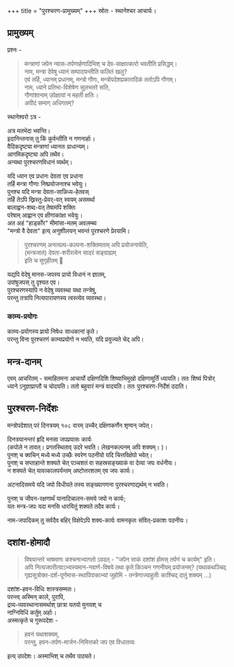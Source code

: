 +++
title = "पुरश्चरण-प्रामुख्यम्"
+++
स्रोतः - स्थानेश्चर आचार्यः। 

## प्रामुख्यम्

प्रश्नः -

> मन्त्राणां जपेन न्यास-तर्पणार्हणादिभिश् च देव-साक्षात्कारो‌ भवतीति प्रसिद्धम्।  
नाम, मन्त्रा देवेषु ध्यानं सम्पादयन्तीति फलितं खलु?  
एवं तर्हि, ध्यानम् प्रधानम्, मन्त्रो गौणः, मन्त्रोपदेशप्रकारादिकं ततोऽपि गौणम्।  
नाम, ध्याने प्रतिभा-विशेषेण सुलभतरे सति,  
गौणांशानाम् उपेक्षायां न महती क्षतिः।  
अपीदं सम्यग् अधिगतम्?

स्थानेश्वरो ऽत्र -

अत्र मतभेदा भवन्ति।  
इदानिन्तनास् तु किं कुर्वन्तीति न गणनार्हाः।  
वैदिकदृष्ट्या मन्त्राणां ध्यानतः प्राधान्यम्।  
आगमिकदृष्ट्या अपि तथैव।  
अन्यथा पुरश्चरणविधानं व्यर्थम्।  

यदि ध्यान एव प्रधानः देवता एव प्रधाना  
तर्हि मन्त्रा गौणाः निष्प्रयोजनाश्च भवेयुः।  
पुनश्च यदि मन्त्रा देवता-सान्निध्य-हेतवस्  
तर्हि तेऽपि ख्रिस्तु-प्रेयर्-वत् स्वयम् असमर्था  
बालाह्वन-शब्द-वत् तेषामपि शक्तिः  
परेषाम् आह्वान एव क्षीणाकांक्षा भवेयुः।  
अत अहं "हार्ड्कोर" मीमांसा-मतम् अवलम्ब्य  
"मन्त्रो वै देवता" इत्य् अनुशीलयन् भवन्तं पुरश्चरणे प्रेरयामि।


> पुरश्चरणम् अनत्यल्प-कल्पना-शक्तिमताम् अपि प्रयोजनायेति,  
(मन्त्रजातं) देवता-शरीरत्वेन सादरं सङ्ग्राह्यम्  
इति च सुगृहीतम् 🙏


यद्यपि वेदेषु मानस-जपस्य प्रायो विधानं न ज्ञातम्,  
उपांषुजपस् तु दृश्यत एव।  
पुरश्चरणस्यापि न वेदेषु व्यवस्था यथा तन्त्रेषु,  
परन्तु तत्रापि नित्यपारायणस्य त्वस्त्येव व्यवस्था।  

### काम्य-प्रयोगः
काम्य-प्रयोगस्य प्रायो निषेधः साधकानां कृते।  
परन्तु विना पुरश्चरणं काम्यप्रयोगो न भवति, यदि प्रयुज्यते चेद् अपि। 

## मन्त्र-दानम्
एवम् आचरितम् - समाहितमना आचार्यो दक्षिणदिशि शिष्याभिमुखो दक्षिणामूर्तिं ध्यायति। ततः शिष्यं पित्रोर् ध्याने ऽनुज्ञाप्राप्तौ च चोदयति। ततो बहुवारं मन्त्रं वादयति। ततः पुरश्चरण-निर्देशं ददाति। 

## पुरश्चरण-निर्देशः
मन्त्रोपदेशात् परं दिनत्रयम् १०८ वारम् उच्चैर् दक्षिणकर्णेन शृण्वन् जपेत्। 

दिनत्रयानन्तरं हृदि मनसा जपप्रयासः कार्यः  
(कपोले न तावत्। प्रगतस्थिताव् उदरे भवति। लेखनकल्पनम् अपि शक्यम्। )।  
पुनश् च क्वचिन् मध्ये मध्ये उच्छैः स्वरेण पठनीयो यदि चित्तविक्षेपो भवेत्।  
पुनश् च सप्ताहान्ते शक्यते चेत् पञ्चशतं वा सहस्रसङ्ख्याकं वा देव्या जपः वर्धनीयः।  
न शक्यते चेत् यावत्कालपर्यन्तम् अष्टोत्तरशतम् एव जपः कार्यः।

अटनादिसमये यदि जपो विधीयते तस्य सङ्ख्यागणना पुरश्चरणाद्यर्थम् न भवति।

पुनश् च जीवन-रक्षणार्थं यानादिचालन-समये जपो न कार्यः;  
यतः मन्त्र-जपः यदा मनसि धारयितुं शक्यते तदैव कार्यः।

नाम-जपादिकम् तु सर्वदैव बहिर् विक्षेपेऽपि शक्य-कार्यः
वामनकृतः संवित्-प्रकाशः पठनीयः।

## दशांश-होमादौ

> विषयान्तरे भाषमाणः कश्चनाभ्यागतो ऽवदत् - "जपेन साकं दशांशं होमस् तर्पणं च कार्यम्" इति। अपि नित्यजपरीत्याऽभ्यस्यमान-नवार्ण-विषये तथा कृते किञ्चन गणनीयम् प्रयोजनम्? (यथाकथञ्चिद् गृह्यसूत्रोक्त-दर्श-पूर्णमास-स्थापिपाकाभ्यां जुहोमि - तन्त्रेणाज्याहुतीः काश्चिद् दातुं शक्यम् …)

दशांश-हवन-विधिः शास्त्रसम्मतः।  
परन्त्व् अस्मिन् काले, पुरापि,  
द्रव्य-व्यवस्थानासमर्थाश् छात्रा यतयो मुनयश् च  
नाग्निविधिं कर्तुम् अर्हाः।  
अस्मत्कृते च गुरूपदेशः -  

> हवनं यथाशक्यम्,  
परन्तु, हवन-तर्पण-मार्जन-निमित्तको जप एव विधातव्यः

इत्य् उपदेशः। अस्माभिश् च तथैव पाठ्यते। 